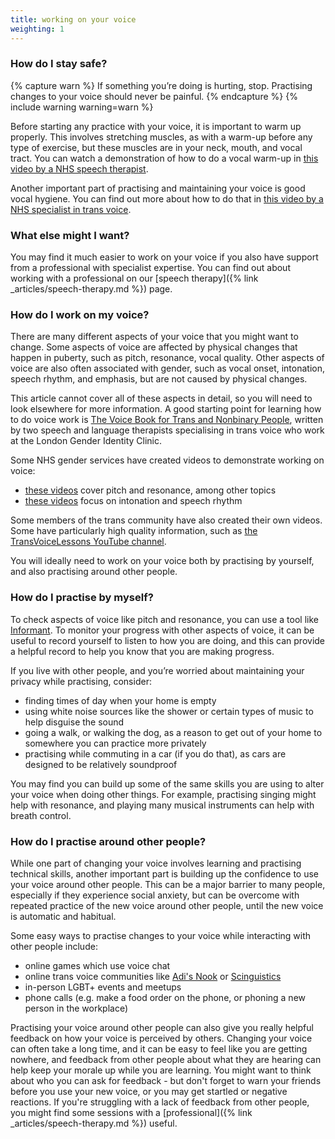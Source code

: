 ```yaml
---
title: working on your voice
weighting: 1
---
```


### How do I stay safe?

{% capture warn %}
If something you’re doing is hurting, stop. Practising changes to your voice should never be painful. 
{% endcapture %}
{% include warning warning=warn %}

Before starting any practice with your voice, it is important to warm up properly. This involves stretching muscles, as with a warm-up before any type of exercise, but these muscles are in your neck, mouth, and vocal tract. You can watch a demonstration of how to do a vocal warm-up in [this video by a NHS speech therapist](https://www.youtube.com/watch?v=cEzmN_ux8pY).

Another important part of practising and maintaining your voice is good vocal hygiene. You can find out more about how to do that in [this video by a NHS specialist in trans voice](https://www.youtube.com/watch?v=mgLagCD2EOA&list=PLnhF6aFSY3hWneHjboMgpDi8fesMOZJDS&index=4).

### What else might I want?

You may find it much easier to work on your voice if you also have support from a professional with specialist expertise. You can find out about working with a professional on our [speech therapy]({% link _articles/speech-therapy.md %}) page.

### How do I work on my voice?

There are many different aspects of your voice that you might want to change. Some aspects of voice are affected by physical changes that happen in puberty, such as pitch, resonance, vocal quality. Other aspects of voice are also often associated with gender, such as vocal onset, intonation, speech rhythm, and emphasis, but are not caused by physical changes.

This article cannot cover all of these aspects in detail, so you will need to look elsewhere for more information. A good starting point for learning how to do voice work is [The Voice Book for Trans and Nonbinary People](https://uk.jkp.com/products/the-voice-book-for-trans-and-nonbinary-people), written by two speech and language therapists specialising in trans voice who work at the London Gender Identity Clinic.

Some NHS gender services have created videos to demonstrate working on voice:

- [these videos](https://www.youtube.com/playlist?list=PLnhF6aFSY3hWneHjboMgpDi8fesMOZJDS) cover pitch and resonance, among other topics
- [these videos](https://www.nottinghamshirehealthcare.nhs.uk/intonation-and-rhythm-exercises) focus on intonation and speech rhythm

Some members of the trans community have also created their own videos. Some have particularly high quality information, such as [the TransVoiceLessons YouTube channel](https://www.youtube.com/channel/UCBYlEnfAUbrYSwF0VujcmHA).

You will ideally need to work on your voice both by practising by yourself, and also practising around other people.

### How do I practise by myself?

To check aspects of voice like pitch and resonance, you can use a tool like [Informant](https://in-formant.app/). To monitor your progress with other aspects of voice, it can be useful to record yourself to listen to how you are doing, and this can provide a helpful record to help you know that you are making progress.

If you live with other people, and you’re worried about maintaining your privacy while practising, consider:

- finding times of day when your home is empty
- using white noise sources like the shower or certain types of music to help disguise the sound
- going a walk, or walking the dog, as a reason to get out of your home to somewhere you can practice more privately
- practising while commuting in a car (if you do that), as cars are designed to be relatively soundproof

You may find you can build up some of the same skills you are using to alter your voice when doing other things. For example, practising singing might help with resonance, and playing many musical instruments can help with breath control.

### How do I practise around other people?

While one part of changing your voice involves learning and practising technical skills, another important part is building up the confidence to use your voice around other people. This can be a major barrier to many people, especially if they experience social anxiety, but can be overcome with repeated practice of the new voice around other people, until the new voice is automatic and habitual.

Some easy ways to practise changes to your voice while interacting with other people include:

- online games which use voice chat
- online trans voice communities like [Adi's Nook](https://discord.gg/GSvbGGp2eR) or [Scinguistics](https://discord.gg/gWkSvURsKR)
- in-person LGBT+ events and meetups
- phone calls (e.g. make a food order on the phone, or phoning a new person in the workplace)

Practising your voice around other people can also give you really helpful feedback on how your voice is perceived by others. Changing your voice can often take a long time, and it can be easy to feel like you are getting nowhere, and feedback from other people about what they are hearing can help keep your morale up while you are learning. You might want to think about who you can ask for feedback - but don't forget to warn your friends before you use your new voice, or you may get startled or negative reactions. If you're struggling with a lack of feedback from other people, you might find some sessions with a [professional]({% link _articles/speech-therapy.md %}) useful.
